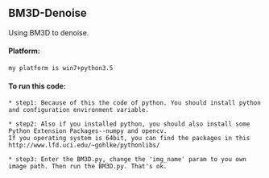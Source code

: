 ## BM3D-Denoise
Using BM3D to denoise.


#### Platform:

	my platform is win7+python3.5

#### To run this code:

	* step1: Because of this the code of python. You should install python and configuration environment variable.
  	
  	* step2: Also if you installed python, you should also install some Python Extension Packages--numpy and opencv.
  	If you operating system is 64bit, you can find the packages in this http://www.lfd.uci.edu/~gohlke/pythonlibs/  
  	
  	* step3: Enter the BM3D.py, change the 'img_name' param to you own image path. Then run the BM3D.py. That's ok.
